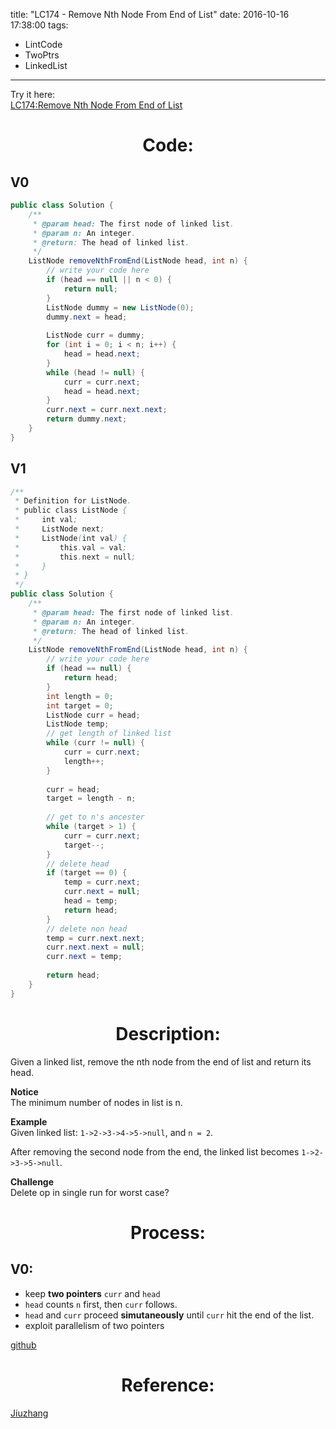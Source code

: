 title: "LC174 - Remove Nth Node From End of List"
date: 2016-10-16 17:38:00
tags:
- LintCode
- TwoPtrs
- LinkedList
---

Try it here:  
[LC174:Remove Nth Node From End of List](http://www.lintcode.com/en/problem/remove-nth-node-from-end-of-list/)
# <center> Code: </center>

## V0
```java
public class Solution {
    /**
     * @param head: The first node of linked list.
     * @param n: An integer.
     * @return: The head of linked list.
     */
    ListNode removeNthFromEnd(ListNode head, int n) {
        // write your code here
        if (head == null || n < 0) {
            return null;
        }
        ListNode dummy = new ListNode(0);
        dummy.next = head;
        
        ListNode curr = dummy;
        for (int i = 0; i < n; i++) {
            head = head.next;
        }
        while (head != null) {
            curr = curr.next;
            head = head.next;
        }
        curr.next = curr.next.next;
        return dummy.next;
    }
}
```
<!--more-->

## V1
```java
/**
 * Definition for ListNode.
 * public class ListNode {
 *     int val;
 *     ListNode next;
 *     ListNode(int val) {
 *         this.val = val;
 *         this.next = null;
 *     }
 * }
 */ 
public class Solution {
    /**
     * @param head: The first node of linked list.
     * @param n: An integer.
     * @return: The head of linked list.
     */
    ListNode removeNthFromEnd(ListNode head, int n) {
        // write your code here
        if (head == null) {
            return head;
        }
        int length = 0;
        int target = 0;
        ListNode curr = head;
        ListNode temp;
        // get length of linked list
        while (curr != null) {
            curr = curr.next;
            length++;
        }
        
        curr = head;
        target = length - n;
        
        // get to n's ancester
        while (target > 1) {
            curr = curr.next;
            target--;
        }
        // delete head
        if (target == 0) {
            temp = curr.next;
            curr.next = null;
            head = temp;
            return head;
        }
        // delete non head
        temp = curr.next.next;
        curr.next.next = null;
        curr.next = temp;
        
        return head;
    }
}
```


# <center> Description: </center>
Given a linked list, remove the nth node from the end of list and return its head.

**Notice**  
The minimum number of nodes in list is n.

**Example**  
Given linked list: `1->2->3->4->5->null`, and `n = 2`.

After removing the second node from the end, the linked list becomes `1->2->3->5->null`.

**Challenge**   
Delete op in single run for worst case?

# <center> Process: </center>
## V0:  
- keep **two pointers** `curr` and `head`  
- `head` counts `n` first, then `curr` follows.  
- `head` and `curr` proceed **simutaneously** until `curr` hit the end of the list.  
- exploit parallelism of two pointers   


[github]()

# <center> Reference: </center>
[Jiuzhang](http://www.lintcode.com/en/problem/remove-nth-node-from-end-of-list/)
